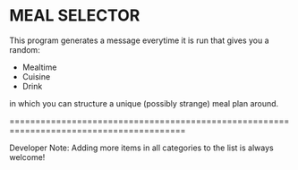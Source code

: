 **MEAL SELECTOR**
=======================================================================================

This program generates a message everytime it is run that gives you a random:

* Mealtime
* Cuisine
* Drink

in which you can structure a unique (possibly strange) meal plan around.

========================================================================================

Developer Note: Adding more items in all categories to the list is always welcome!
